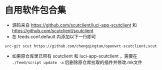 # 自用软件包合集
* 源码来自 https://github.com/scutclient/luci-app-scutclient 和 https://github.com/scutclient/scutclient
* 在 feeds.conf.default 内添加以下一行即可
```
src-git scut https://github.com/chengqingtan/openwrt-scutclient;scut
```
* 如果原仓库里已带有 scutclient 和 luci-app-scutclient  ，需要在 `./feed/script update -a` 后删除原仓库拉取的插件并修改.mk文件
